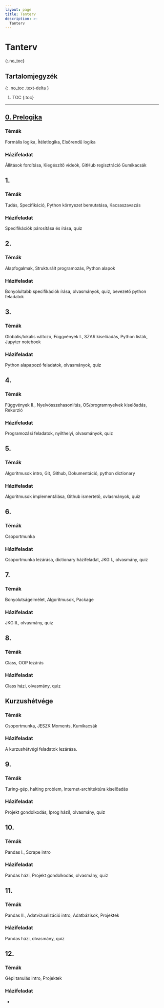 ```yaml
---
layout: page
title: Tanterv
description: >-
  Tanterv
---
```


# Tanterv
{:.no_toc}

## Tartalomjegyzék
{: .no_toc .text-delta }

1. TOC
{:toc}

---

## [0. Prelogika](https://rajk-prog1.github.io/prelogic/)

### Témák

Formális logika, Ítéletlogika, Elsőrendű logika

### Házifeladat

Állítások fordítása, Kiegészítő videók, GitHub regisztráció
Gumikacsák

## 1.

### Témák

Tudás, Specifikáció, Python környezet bemutatása, Kacsaszavazás

### Házifeladat

Specifikációk párosítása és írása, quiz

## 2.

### Témák

Alapfogalmak, Strukturált programozás, Python alapok

### Házifeladat

Bonyolultabb specifikációk írása, olvasmányok, quiz, bevezető python feladatok

## 3.

### Témák

Globális/lokális változó, Függvények I., SZAR kiselőadás, Python listák, Jupyter notebook

### Házifeladat

Python alapapozó feladatok, olvasmányok, quiz

## 4.

### Témák

Függvények II., Nyelvösszehasonlítás, OS/programnyelvek kiselőadás, Rekurzió

### Házifeladat

Programozási feladatok, nyílthelyi, olvasmányok, quiz

## 5.

### Témák

Algoritmusok intro, Git, Github, Dokumentáció, python dictionary

### Házifeladat

Algoritmusok implementálása, Github ismertető, ovlasmányok, quiz

## 6.

### Témák

Csoportmunka

### Házifeladat

Csoportmunka lezárása, dictionary házifeladat, JKG I., olvasmány, quiz

## 7.

### Témák

Bonyolutságelmélet, Algoritmusok, Package

### Házifeladat

JKG II., olvasmány, quiz

## 8.

### Témák

Class, OOP lezárás

### Házifeladat

Class házi, olvasmány, quiz

## Kurzushétvége

### Témák

Csoportmunka, JESZK Moments, Kumikacsák

### Házifeladat

A kurzushétvégi feladatok lezárása.

## 9.

### Témák

Turing-gép, halting problem, Internet-architektúra kiselőadás

### Házifeladat

Projekt gondolkodás, !prog házi!, olvasmány, quiz

## 10.

### Témák

Pandas I., Scrape intro

### Házifeladat

Pandas házi, Projekt gondolkodás, olvasmány, quiz

## 11.

### Témák

Pandas II., Adatvizualizáció intro, Adatbázisok, Projektek

### Házifeladat

Pandas házi, olvasmány, quiz

## 12.

### Témák

Gépi tanulás intro, Projektek

### Házifeladat

-
